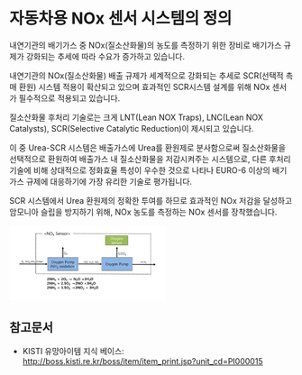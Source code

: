 # 자동차용 NOx 센서 시스템의 정의
 
내연기관의 배기가스 중 NOx(질소산화물)의 농도를 측정하기 위한 장비로 배기가스 규제가 강화되는 추세에 따라 수요가 증가하고 있습니다.

내연기관의 NOx(질소산화물) 배출 규제가 세계적으로 강화되는 추세로 SCR(선택적 촉매 환원) 시스템 적용이 확산되고 있으며 효과적인 SCR시스템 설계를 위해 NOx 센서가 필수적으로 적용되고 있습니다.

질소산화물 후처리 기술로는 크게 LNT(Lean NOX Traps), LNC(Lean NOX Catalysts), SCR(Selective Catalytic Reduction)이 제시되고 있습니다.

이 중 Urea-SCR 시스템은 배출가스에 Urea를 환원제로 분사함으로써 질소산화물을 선택적으로 환원하여 배출가스 내 질소산화물을 저감시켜주는 시스템으로, 다른 후처리 기술에 비해 상대적으로 정화효율 특성이 우수한 것으로 나타나 EURO-6 이상의 배기가스 규제에 대응하기에 가장 유리한 기술로 평가됩니다.

SCR 시스템에서 Urea 환원제의 정확한 투여를 하므로 효과적인 NOx 저감을 달성하고 암모니아 슬립을 방지하기 위해, NOx 농도를 측정하는 NOx 센서를 장착했습니다.

![최대현,_"친환경_디젤엔진을_위한_Urea-SCR_시스템용_NOx_센서기반_칼만_필터_설계_및_제어_기법_연구",_2015(6)](./images/자동차용NOx센서시스템_Q1_1_1.PNG)
 
## 참고문서
- KISTI 유망아이템 지식 베이스: http://boss.kisti.re.kr/boss/item/item_print.jsp?unit_cd=PI000015